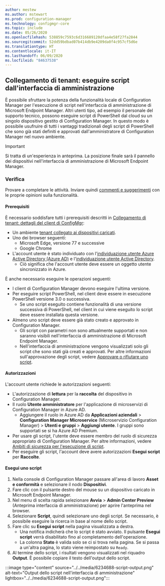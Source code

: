 ```yaml
---
author: mestew
ms.author: mstewart
ms.prod: configuration-manager
ms.technology: configmgr-core
ms.topic: include
ms.date: 05/26/2020
ms.openlocfilehash: 538859c7593c6d316689120dfaa4e58f27fa2844
ms.sourcegitcommit: 52dd59bdbad07b414db9e4209da0f4c957cf5d6e
ms.translationtype: HT
ms.contentlocale: it-IT
ms.lasthandoff: 06/09/2020
ms.locfileid: "84637538"
---
```

## <a name="tenant-attach-run-scripts-from-the-admin-center"></a><a name="bkmk_scripts"></a> Collegamento di tenant: eseguire script dall'interfaccia di amministrazione
<!--6234688-->
È possibile sfruttare la potenza della funzionalità locale di Configuration Manager per l'esecuzione di script nell'interfaccia di amministrazione di Microsoft Endpoint Manager. Altri utenti tipo, ad esempio il personale del supporto tecnico, possono eseguire script di PowerShell dal cloud su un singolo dispositivo gestito di Configuration Manager. In questo modo è possibile usufruire di tutti i vantaggi tradizionali degli script di PowerShell che sono già stati definiti e approvati dall'amministratore di Configuration Manager nel nuovo ambiente.

> [!Important]
> Si tratta di un'esperienza in anteprima. La posizione finale sarà il pannello dei dispositivi nell'interfaccia di amministrazione di Microsoft Endpoint Manager.

### <a name="try-it-out"></a>Verifica

Provare a completare le attività. Inviare quindi [commenti e suggerimenti](../../technical-preview-2003.md#bkmk_feedback) con le proprie opinioni sulla funzionalità.

#### <a name="prerequisites"></a>Prerequisiti

È necessario soddisfare tutti i prerequisiti descritti in [Collegamento di tenant: dettagli del client di ConfigMgr](../../technical-preview-2004.md#bkmk_mem):

- Un ambiente [tenant collegato ai dispositivi caricati](../../../../../tenant-attach/device-sync-actions.md).
- Uno dei browser seguenti:
  - Microsoft Edge, versione 77 e successive
  - Google Chrome
- L'account utente è stato individuato con l'[individuazione utente Azure Active Directory (Azure AD)](../../../../servers/deploy/configure/about-discovery-methods.md#azureaddisc) e l'[individuazione utente Active Directory](../../../../servers/deploy/configure/about-discovery-methods.md#bkmk_aboutUser).
  - Ciò significa che l'account utente deve essere un oggetto utente sincronizzato in Azure.

È anche necessario eseguire le operazioni seguenti:

- I client di Configuration Manager devono eseguire l'ultima versione.
- Per eseguire script PowerShell, nel client deve essere in esecuzione PowerShell versione 3.0 o successiva.
   - Se uno script eseguito contiene funzionalità di una versione successiva di PowerShell, nel client in cui viene eseguito lo script deve essere installata questa versione.
- Almeno uno script deve essere già stato creato e approvato in Configuration Manager.
   - Gli script con parametri non sono attualmente supportati e non saranno visibili nell'interfaccia di amministrazione di Microsoft Endpoint Manager.
   - Nell'interfaccia di amministrazione vengono visualizzati solo gli script che sono stati già creati e approvati. Per altre informazioni sull'approvazione degli script, vedere [Approvare o rifiutare uno script](../../../../../apps/deploy-use/create-deploy-scripts.md#run-script-authors-and-approvers).


#### <a name="permissions"></a>Autorizzazioni

L'account utente richiede le autorizzazioni seguenti:

- L'autorizzazione di **lettura** per la **raccolta** del dispositivo in Configuration Manager.
- Il ruolo **Utente amministratore** per l'applicazione di microservizi di Configuration Manager in Azure AD.
  - Aggiungere il ruolo in Azure AD da **Applicazioni aziendali** > **Configuration Manager Microservice** (Microservizio Configuration Manager)  > **Utenti e gruppi** > **Aggiungi utente**. I gruppi sono supportati se si ha Azure AD Premium.
- Per usare gli script, l'utente deve essere membro del ruolo di sicurezza appropriato di Configuration Manager. Per altre informazioni, vedere [Ambiti di sicurezza per l'esecuzione di script](../../../../../apps/deploy-use/create-deploy-scripts.md#bkmk_ScriptRoles).
- Per eseguire gli script, l'account deve avere autorizzazioni **Esegui script** per **Raccolte**.

#### <a name="run-a-script"></a>Esegui uno script

1. Nella console di Configuration Manager passare all'area di lavoro **Asset e conformità** e selezionare il nodo **Dispositivi**.
1. Fare clic con il pulsante destro del mouse su un dispositivo caricato in Microsoft Endpoint Manager.
1. Nel menu di scelta rapida selezionare **Avvia** > **Admin Center Preview** (Anteprima interfaccia di amministrazione) per aprire l'anteprima nel browser.
1. Selezionare **Script**, quindi selezionare uno degli script. Se necessario, è possibile eseguire la ricerca in base al nome dello script.
1. Fare clic su **Esegui script** nella pagina visualizzata a destra.
   - Una notifica indicherà che lo script è stato avviato. Il pulsante **Esegui script** verrà disabilitato fino al completamento dell'operazione.
   - La colonna **Stato** è valida solo se ci si trova nella pagina. Se si passa a un'altra pagina, lo stato viene reimpostato su `Ready`.
1. Al termine dello script, i risultati vengono visualizzati nel riquadro **Output**. È possibile copiare il testo dell'output dello script.


:::image type="content" source="../../media/6234688-script-output.png" alt-text="Output dello script nell'interfaccia di amministrazione" lightbox="../../media/6234688-script-output.png":::